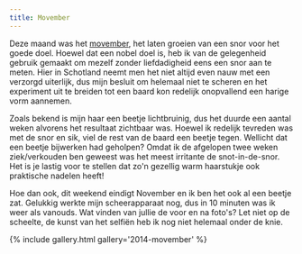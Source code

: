 ```yaml
---
title: Movember
---
```

[1]: http://uk.movember.com/

Deze maand was het [movember][1], het laten groeien van een snor voor het goede doel. Hoewel dat een nobel doel is, heb ik van de gelegenheid gebruik gemaakt om mezelf zonder liefdadigheid eens een snor aan te meten. Hier in Schotland neemt men het niet altijd even nauw met een verzorgd uiterlijk, dus mijn besluit om helemaal niet te scheren en het experiment uit te breiden tot een baard kon redelijk onopvallend een harige vorm aannemen.

Zoals bekend is mijn haar een beetje lichtbruinig, dus het duurde een aantal weken alvorens het resultaat zichtbaar was. Hoewel ik redelijk tevreden was met de snor en sik, viel de rest van de baard een beetje tegen. Wellicht dat een beetje bijwerken had geholpen? Omdat ik de afgelopen twee weken ziek/verkouden ben geweest was het meest irritante de snot-in-de-snor. Het is je lastig voor te stellen dat zo'n gezellig warm haarstukje ook praktische nadelen heeft!

Hoe dan ook, dit weekend eindigt November en ik ben het ook al een beetje zat. Gelukkig werkte mijn scheerapparaat nog, dus in 10 minuten was ik weer als vanouds. Wat vinden van jullie de voor en na foto's? Let niet op de scheelte, de kunst van het selfiën heb ik nog niet helemaal onder de knie.

{% include gallery.html gallery='2014-movember' %}